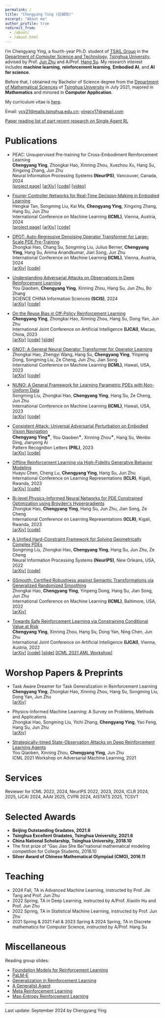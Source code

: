 ```yaml
---
permalink: /
title: "Chengyang Ying (应铖阳)"
excerpt: "About me"
author_profile: true
redirect_from: 
  - /about/
  - /about.html
---
```


I’m Chengyang Ying, a fourth-year Ph.D. student of [TSAIL Group](https://ml.cs.tsinghua.edu.cn/index.html) in the [Department of Computer Science and Technology](https://www.cs.tsinghua.edu.cn/), [Tsinghua University](https://www.tsinghua.edu.cn/), advised by Prof. [Jun Zhu](https://ml.cs.tsinghua.edu.cn/~jun/index.shtml) and A/Prof. [Hang Su](https://www.suhangss.me/). My research interest includes **machine learning**, **reinforcement learning**, **Embodied AI**, and **AI for science**. 

Before that, I obtained my Bachelor of Science degree from the [Department of Mathematical Sciences](https://math.tsinghua.edu.cn/) of [Tsinghua University](https://www.tsinghua.edu.cn/) in July 2021, majored in **Mathematics** and minored in **Computer Application**.

My curriculum vitae is [here](https://yingchengyang.github.io/files/CV_20241006.pdf).

Email: ycy21@mails.tsinghua.edu.cn; yingcy17@gmail.com

[Paper reading list of part recent research on Single Agent RL](https://github.com/yingchengyang/Reinforcement-Learning-Papers)

Publications
======
* PEAC: Unsupervised Pre-training for Cross-Embodiment Reinforcement Learning <br>
**Chengyang Ying**, Zhongkai Hao, Xinning Zhou, Xuezhou Xu, Hang Su, Xingxing Zhang, Jun Zhu <br>
Neural Information Processing Systems **(NeurIPS)**, Vancouver, Canada, 2024 <br>
[\[project page\]](https://yingchengyang.github.io/ceurl) [\[arXiv\]](https://arxiv.org/pdf/2405.14073.pdf) [\[code\]](https://github.com/thu-ml/CEURL) [\[video\]](https://ml.cs.tsinghua.edu.cn/~chengyang/PEAC/video.mp4)

* [Fourier Controller Networks for Real-Time Decision-Making in Embodied Learning](https://openreview.net/forum?id=nDps3Q8j2l) <br>
Hengkai Tan, Songming Liu, Kai Ma, **Chengyang Ying**, Xingxing Zhang, Hang Su, Jun Zhu <br>
International Conference on Machine Learning **(ICML)**, Vienna, Austria, 2024 <br>
[\[project page\]](https://thkkk.github.io/fcnet) [\[arXiv\]](https://arxiv.org/pdf/2405.19885) [\[code\]](https://github.com/thkkk/FCNet)

* [DPOT: Auto-Regressive Denoising Operator Transformer for Large-Scale PDE Pre-Training](https://openreview.net/forum?id=X7UnDevHOM) <br>
Zhongkai Hao, Chang Su, Songming Liu, Julius Berner, **Chengyang Ying**, Hang Su, Anima Anandkumar, Jian Song, Jun Zhu <br>
International Conference on Machine Learning **(ICML)**, Vienna, Austria, 2024 <br> 
[\[arXiv\]](https://arxiv.org/pdf/2403.03542.pdf) [\[code\]](https://github.com/HaoZhongkai/DPOT)

* [Understanding Adversarial Attacks on Observations in Deep Reinforcement Learning](https://link.springer.com/article/10.1007/s11432-021-3688-y) <br>
You Qiaoben, **Chengyang Ying**, Xinning Zhou, Hang Su, Jun Zhu, Bo Zhang <br>
SCIENCE CHINA Information Sciences **(SCIS)**, 2024 <br>
[\[arXiv\]](https://arxiv.org/pdf/2106.15860.pdf) [\[code\]](https://github.com/yingchengyang/Two-Stage-Attack)

* [On the Reuse Bias in Off-Policy Reinforcement Learning](https://www.ijcai.org/proceedings/2023/0502) <br>
**Chengyang Ying**, Zhongkai Hao, Xinning Zhou, Hang Su, Dong Yan, Jun Zhu <br>
International Joint Conference on Artificial Intelligence **(IJCAI)**, Macao, China, 2023 <br>
[\[arXiv\]](https://arxiv.org/pdf/2209.07074.pdf) [\[code\]](https://github.com/yingchengyang/BIRIS) [\[slide\]](https://ml.cs.tsinghua.edu.cn/~chengyang/Reuse_Bias/reuse_bias.pdf)

* [GNOT: A General Neural Operator Transformer for Operator Learning](https://openreview.net/forum?id=JomvpMQ6NF) <br>
Zhongkai Hao, Zhengyi Wang, Hang Su, **Chengyang Ying**, Yinpeng Dong, Songming Liu, Ze Cheng, Jun Zhu, Jian Song <br>
International Conference on Machine Learning **(ICML)**, Hawaii, USA, 2023 <br>
[\[arXiv\]](https://arxiv.org/pdf/2302.14376.pdf) [\[code\]](https://github.com/HaoZhongkai/GNOT)

* [NUNO: A General Framework for Learning Parametric PDEs with Non-Uniform Data](https://openreview.net/forum?id=KobAWlZL29) <br>
Songming Liu, Zhongkai Hao, **Chengyang Ying**, Hang Su, Ze Cheng, Jun Zhu <br>
International Conference on Machine Learning **(ICML)**, Hawaii, USA, 2023 <br>
[\[arXiv\]](https://arxiv.org/pdf/2305.18694.pdf) [\[code\]](https://github.com/thu-ml/NUNO)

* [Consistent Attack: Universal Adversarial Perturbation on Embodied Vision Navigation](https://www.sciencedirect.com/science/article/pii/S0167865523000661) <br>
**Chengyang Ying<sup>&lowast;</sup>**, You Qiaoben<sup>&lowast;</sup>, Xinning Zhou<sup>&lowast;</sup>, Hang Su, Wenbo Ding, Jianyong Ai <br>
Pattern Recognition Letters **(PRL)**, 2023 <br>
[\[arXiv\]](https://arxiv.org/pdf/2206.05751.pdf) [\[code\]](https://github.com/yingchengyang/Consistent-Attack)

* [Offline Reinforcement Learning via High-Fidelity Generative Behavior Modeling](https://openreview.net/forum?id=42zs3qa2kpy) <br>
Huayu Chen, Cheng Lu, **Chengyang Ying**, Hang Su, Jun Zhu <br>
International Conference on Learning Representations **(ICLR)**, Kigali, Rwanda, 2023 <br>
[\[arXiv\]](https://arxiv.org/pdf/2209.14548.pdf) [\[code\]](https://github.com/ChenDRAG/SfBC)

* [Bi-level Physics-Informed Neural Networks for PDE Constrained Optimization using Broyden's Hypergradients](https://openreview.net/forum?id=kkpL4zUXtiw) <br>
Zhongkai Hao, **Chengyang Ying**, Hang Su, Jun Zhu, Jian Song, Ze Cheng <br>
International Conference on Learning Representations **(ICLR)**, Kigali, Rwanda, 2023 <br>
[\[arXiv\]](https://arxiv.org/pdf/2209.07075.pdf) [\[code\]](https://github.com/HaoZhongkai/Bi-level-PINN)

* [A Unified Hard-Constraint Framework for Solving Geometrically Complex PDEs](https://openreview.net/forum?id=GNt5ntEGjD3) <br>
Songming Liu, Zhongkai Hao, **Chengyang Ying**, Hang Su, Jun Zhu, Ze Cheng <br>
Neural Information Processing Systems **(NeurIPS)**, New Orleans, USA, 2022 <br>
[\[arXiv\]](https://arxiv.org/pdf/2210.03526.pdf) [\[code\]](https://github.com/csuastt/hardconstraint)

* [GSmooth: Certified Robustness against Semantic Transformations via Generalized Randomized Smoothing](https://proceedings.mlr.press/v162/hao22c) <br>
Zhongkai Hao, **Chengyang Ying**, Yinpeng Dong, Hang Su, Jian Song, Jun Zhu <br>
International Conference on Machine Learning **(ICML)**, Baltimore, USA, 2022 <br>
[\[arXiv\]](https://arxiv.org/pdf/2206.04310.pdf)

* [Towards Safe Reinforcement Learning via Constraining Conditional Value at Risk](https://www.ijcai.org/proceedings/2022/0510) <br>
**Chengyang Ying**, Xinning Zhou, Hang Su, Dong Yan, Ning Chen, Jun Zhu <br>
International Joint Conference on Artificial Intelligence **(IJCAI)**, Vienna, Austria, 2022 <br>
[\[arXiv\]](https://arxiv.org/pdf/2206.04436.pdf) [\[code\]](https://github.com/yingchengyang/CPPO) [\[slide\]](https://ml.cs.tsinghua.edu.cn/~chengyang/CVaR_safe_RL/CVaR_Safe_RL.pdf) [\[ICML 2021 AML Workshop\]](https://openreview.net/forum?id=igA6MDRISO1)


Worshop Papers & Preprints
======
* Task Aware Dreamer for Task Generalization in Reinforcement Learning <br>
**Chengyang Ying**, Zhongkai Hao, Xinning Zhou, Hang Su, Songming Liu, Dong Yan, Jun Zhu <br>
[\[arXiv\]](https://arxiv.org/pdf/2303.05092.pdf)

* Physics-Informed Machine Learning: A Survey on Problems, Methods and Applications <br>
Zhongkai Hao, Songming Liu, Yichi Zhang, **Chengyang Ying**, Yao Feng, Hang Su, Jun Zhu <br>
[\[arXiv\]](https://arxiv.org/pdf/2211.08064.pdf)

* [Strategically-timed State-Observation Attacks on Deep Reinforcement Learning Agents](https://openreview.net/forum?id=FSD_8Sglf_u) <br>
You Qiaoben, Xinning Zhou, **Chengyang Ying**, Jun Zhu <br>
ICML 2021 Workshop on Adversarial Machine Learning, 2021 <br>

<!-- * [Towards Safe Reinforcement Learning via Constraining Conditional Value at Risk](https://openreview.net/forum?id=igA6MDRISO1) <br>
**Chengyang Ying**, Xinning Zhou, Dong Yan, Jun Zhu <br>
ICML 2021 Workshop on Adversarial Machine Learning, 2021 <br>
[\[pdf\]](https://openreview.net/pdf?id=igA6MDRISO1) -->


<!-- Manuscripts
======
* Analysis of Alignment Phenomenon in Simple Teacher-student Networks with Finite Width <br>
Hanlin Zhu, **Chengyang Ying**, Song Zuo <br>
\[[pdf](https://openreview.net/pdf?id=e3bhF_p0T7c)\]

Projects
======
* We (Zhongkai Hao, Chengyang Ying, Zhengyi Wang) automatically crawl and classify articles about NN4Phys.<br>
\[[link](https://ml.cs.tsinghua.edu.cn/~zhongkai/papers/ml4phys_paperlist.txt)\] -->

Services
======
Reviewer for ICML 2022, 2024, NeurIPS 2022, 2023, 2024, ICLR 2024, 2025, IJCAI 2024, AAAI 2025, CVPR 2024, AISTATS 2025, TCSVT

<!-- Others: Reviewer for Adversarial Machine Larning workshop@ICML 2021 & AAAI 2022 -->

Selected Awards
======
* **Beijing Outstanding Gradates, 2021.6** 
* **Tsinghua Excellent Gradates, Tsinghua University, 2021.6**
* **China National Scholarship, Tsinghua University, 2018.10**
* The first prize of “Gao Jiao She Bei”national mathematical modeling competition for College Students, 2018.10
* **Silver Award of Chinese Mathematical Olympiad (CMO), 2016.11**

<!-- * WQF Scholarship, Tsinghua University, 2020.10
* ZhaoFangxiong Scholorship, Dept. Math, Tsinghua Univrsity, 2020.4
* Hengda Scholarship, Tsinghua University, 2019.10 
* Comprehensive Excellence Award, Tsinghua University, 2018-2020 -->

Teaching
======
* 2024 Fall, TA in Advanced Machine Learning, instructed by Prof. Jie Tang and Prof. Jun Zhu
* 2022 Spring, TA in Deep Learning, instructed by A/Prof. Xiaolin Hu and Prof. Jun Zhu
* 2022 Spring, TA in Statistical Machine Learning, instructed by Prof. Jun Zhu
* 2021 Spring & 2021 Fall & 2023 Spring & 2024 Spring, TA in Discrete mathematics for Computer Science, instructed by A/Prof. Hang Su

Miscellaneous
======
Reading group slides:
* [Foundation Models for Reinforcement Learning](https://ml.cs.tsinghua.edu.cn/~chengyang/reading_meeting/Reading_Meeting_20230331.pdf)
* [PaLM-E](https://ml.cs.tsinghua.edu.cn/~chengyang/reading_meeting/Reading_Meeting_20230308.pdf)
* [Generalization in Reinforcement Learning](https://ml.cs.tsinghua.edu.cn/~chengyang/reading_meeting/Reading_Meeting_20221111.pdf)
* [A Generalist Agent](https://ml.cs.tsinghua.edu.cn/~chengyang/reading_meeting/Reading_Meeting_20220607.pdf)
* [Meta Reinforcement Learning](https://ml.cs.tsinghua.edu.cn/~chengyang/reading_meeting/Reading_Meeting_20220311.pdf)
* [Max-Entropy Reinforcement Learning](https://ml.cs.tsinghua.edu.cn/~chengyang/reading_meeting/Reading_Meeting_20211126.pdf)

 
***
Last update: September 2024 by Chengyang Ying
